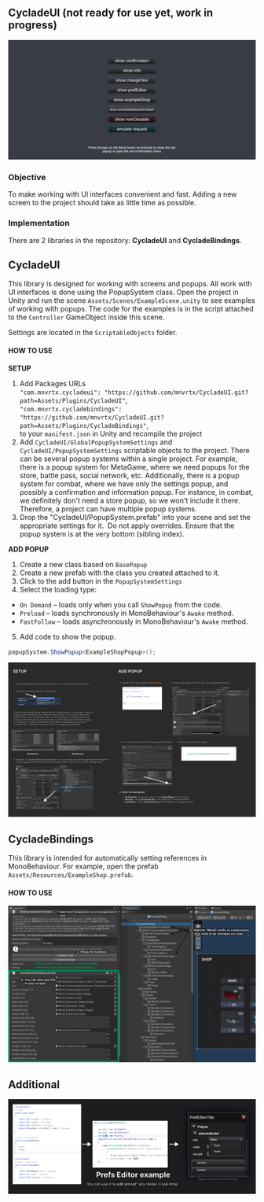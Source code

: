 ## CycladeUI (not ready for use yet, work in progress)

![Example Image](imgTutorial/example.png)

### **Objective**<br>
To make working with UI interfaces convenient and fast. Adding a new screen to the project should take as little time as possible.


### **Implementation**<br>
There are 2 libraries in the repository: **CycladeUI** and **CycladeBindings**.


## **CycladeUI**<br>
This library is designed for working with screens and popups. All work with UI interfaces is done using the PopupSystem class. Open the project in Unity and run the scene `Assets/Scenes/ExampleScene.unity` to see examples of working with popups. The code for the examples is in the script attached to the `Controller` GameObject inside this scene.

Settings are located in the `ScriptableObjects` folder.

#### **HOW TO USE**

**SETUP**
1. Add Packages URLs<br>
`"com.mnvrtx.cycladeui": "https://github.com/mnvrtx/CycladeUI.git?path=Assets/Plugins/CycladeUI"`,<br>
`"com.mnvrtx.cycladebindings": "https://github.com/mnvrtx/CycladeUI.git?path=Assets/Plugins/CycladeBindings"`,<br>
to your `manifest.json` in Unity and recompile the project
2. Add `CycladeUI/GlobalPopupSystemSettings` and `CycladeUI/PopupSystemSettings` scriptable objects to the project.
There can be several popup systems within a single project. For example, there is a popup system for MetaGame, where we need popups for the store, battle pass, social network, etc. Additionally, there is a popup system for combat, where we have only the settings popup, and possibly a confirmation and information popup. For instance, in combat, we definitely don't need a store popup, so we won't include it there. Therefore, a project can have multiple popup systems.
3. Drop the "CycladeUI/PopupSystem.prefab" into your scene and set the appropriate settings for it.  Do not apply overrides. Ensure that the popup system is at the very bottom (sibling index).

**ADD POPUP**
1. Create a new class based on `BasePopup`
2. Create a new prefab with the class you created attached to it.
3. Click to the add button in the `PopupSystemSettings`
4. Select the loading type:
  - `On Demand` – loads only when you call `ShowPopup` from the code.
  - `Preload` – loads synchronously in MonoBehaviour's `Awake` method.
  - `FastFollow` – loads asynchronously in MonoBehaviour's `Awake` method.
5. Add code to show the popup.
```csharp
popupSystem.ShowPopup<ExampleShopPopup>();
```
  

![Example Image](imgTutorial/howToUsePopupSystem.png)

## **CycladeBindings**

This library is intended for automatically setting references in MonoBehaviour. For example, open the prefab `Assets/Resources/ExampleShop.prefab`.

#### **HOW TO USE**
![Example Image](imgTutorial/howToUseBindingsSystem.png)

## **Additional**<br>

![Example Image](imgTutorial/howToUsePrefsEditor.png)
